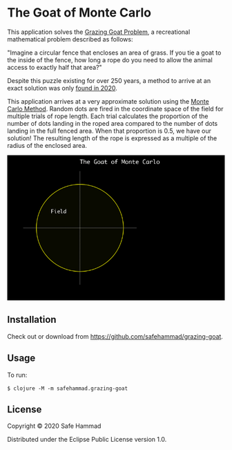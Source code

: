 # The Goat of Monte Carlo

This application solves the [Grazing Goat Problem](https://mathworld.wolfram.com/GoatProblem.html),
a recreational mathematical problem described as follows:

"Imagine a circular fence that encloses an area of grass. If you tie a goat to the inside of the fence, how
long a rope do you need to allow the animal access to exactly half that area?"

Despite this puzzle existing for over 250 years, a method to arrive at an exact solution was only
[found in 2020](https://www.quantamagazine.org/mathematician-solves-centuries-old-grazing-goat-problem-exactly-20201209/).

This application arrives at a very approximate solution using the [Monte Carlo Method](https://en.wikipedia.org/wiki/Monte_Carlo_method).
Random dots are fired in the coordinate space of the field for multiple trials of rope length. Each trial calculates the proportion of
the number of dots landing in the roped area compared to the number of dots landing in the full fenced area. When that proportion is
0.5, we have our solution! The resulting length of the rope is expressed as a multiple of the radius of the enclosed area.


![](https://raw.githubusercontent.com/safehammad/grazing-goat/main/animation.gif)

## Installation

Check out or download from https://github.com/safehammad/grazing-goat.

## Usage

To run:

    $ clojure -M -m safehammad.grazing-goat

## License

Copyright © 2020 Safe Hammad

Distributed under the Eclipse Public License version 1.0.
